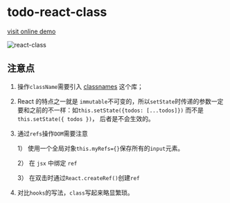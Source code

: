 # todo-react-class

[visit online demo](http://todo-react-hooks-woad.vercel.app/)

![react-class](/react-class.png)

## 注意点

1. 操作`className`需要引入 [classnames](https://github.com/JedWatson/classnames#readme) 这个库；
2. React 的特点之一就是 `immutable`不可变的，所以`setState`时传递的参数一定要和之前的不一样：如`this.setState({todos: [...todos]})` 而不是 `this.setState({ todos })`， 后者是不会生效的。
3. 通过`refs`操作`DOM`需要注意

   1） 使用一个全局对象`this.myRefs={}`保存所有的`input`元素。

   2） 在 `jsx` 中绑定 `ref`

   3） 在双击时通过`React.createRef()`创建`ref`

4. 对比`hooks`的写法，`class`写起来略显繁琐。

